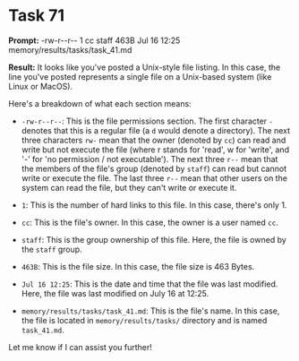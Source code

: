 # Task 71

**Prompt:** -rw-r--r--  1 cc  staff   463B Jul 16 12:25 memory/results/tasks/task_41.md

**Result:**
It looks like you've posted a Unix-style file listing. In this case, the line you've posted represents a single file on a Unix-based system (like Linux or MacOS).

Here's a breakdown of what each section means:

- `-rw-r--r--`: This is the file permissions section. The first character `-` denotes that this is a regular file (a `d` would denote a directory). The next three characters `rw-` mean that the owner (denoted by `cc`) can read and write but not execute the file (where r stands for 'read', w for 'write', and '-' for 'no permission / not executable'). The next three `r--` mean that the members of the file's group (denoted by `staff`) can read but cannot write or execute the file. The last three `r--` mean that other users on the system can read the file, but they can't write or execute it.
  
- `1`: This is the number of hard links to this file. In this case, there's only 1.
  
- `cc`: This is the file's owner. In this case, the owner is a user named `cc`.
    
- `staff`: This is the group ownership of this file. Here, the file is owned by the `staff` group.
    
- `463B`: This is the file size. In this case, the file size is 463 Bytes.
  
- `Jul 16 12:25`: This is the date and time that the file was last modified. Here, the file was last modified on July 16 at 12:25.
    
- `memory/results/tasks/task_41.md`: This is the file's name. In this case, the file is located in `memory/results/tasks/` directory and is named `task_41.md`.

Let me know if I can assist you further!
